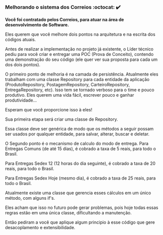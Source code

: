 ### Melhorando o sistema dos Correios :octocat: :heavy_check_mark:

**Você foi contratado pelos Correios, para atuar na área de desenvolvimento de Software.**

Eles querem que você melhore dois pontos na arquitetura e na escrita dos códigos atuais.

Antes de realizar a implementação no projeto já existente, o Líder técnico pediu para você criar e entregar
uma POC (Prova de Conceito), contendo uma demonstração do seu código (ele quer ver sua proposta para cada um
dos dois pontos).

O primeiro ponto de melhoria é na camada de persistência.
Atualmente eles trabalham com uma classe Repository para cada entidade da aplicação (ProdutoRepository,
PostagemRepository, CarteiroRepository, EntregaRepository, etc).
Isso tem se tornado verboso para o time e pouco produtivo. Eles querem uma vida fácil,
escrever pouco e ganhar produtividade...

Esperam que você proporcione isso à eles!

Sua primeira etapa será criar uma classe de Repository.

Essa classe deve ser genérica de modo que os métodos a seguir possam ser usados por qualquer entidade,
para salvar, alterar, buscar e deletar.

O Segundo ponto é o mecanismo de calculo do modo de entrega.
Para Entregas Comuns (de até 15 dias), é cobrado a taxa de 5 reais, para todo o Brasil.

Para Entregas Sedex 12 (12 horas do dia seguinte), é cobrado a taxa de 20 reais, para todo o Brasil.

Para Entregas Sedex Hoje (mesmo dia), é cobrado a taxa de 25 reais, para todo o Brasil.

Atualmente existe uma classe que gerencia esses cálculos em um único método, com alguns if's.

Eles acham que isso no futuro pode gerar problemas, pois hoje todas essas regras estão em uma única classe,
dificultando a manutenção.

Então pediram a você que aplique algum principio à esse código que gere desacoplamento e extensibilidade.
